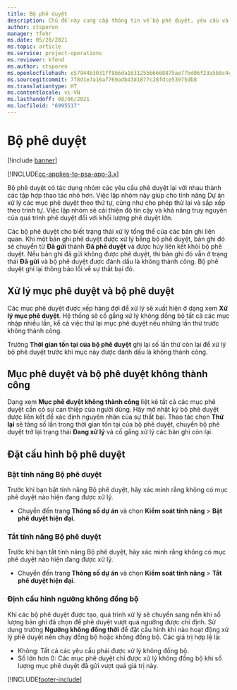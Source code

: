 ```yaml
---
title: Bộ phê duyệt
description: Chủ đề này cung cấp thông tin về bộ phê duyệt, yêu cầu và tập hợp con của các thao tác đó.
author: stsporen
manager: tfehr
ms.date: 05/28/2021
ms.topic: article
ms.service: project-operations
ms.reviewer: kfend
ms.author: stsporen
ms.openlocfilehash: e57944b3031ff8b6da163125bb6668875ae77bd06f23a5b8c4ef06f396210e4f
ms.sourcegitcommit: 7f8d1e7a16af769adb43d1877c28fdce53975db8
ms.translationtype: HT
ms.contentlocale: vi-VN
ms.lasthandoff: 08/06/2021
ms.locfileid: "6995517"
---
```

# <a name="approval-sets"></a>Bộ phê duyệt

[!include [banner](../includes/psa-now-project-operations.md)]

[!INCLUDE[cc-applies-to-psa-app-3.x](../includes/cc-applies-to-psa-app-3x.md)]

Bộ phê duyệt có tác dụng nhóm các yêu cầu phê duyệt lại với nhau thành các tập hợp thao tác nhỏ hơn. Việc lập nhóm này giúp cho tính năng Dự án xử lý các mục phê duyệt theo thứ tự, cũng như cho phép thử lại và sắp xếp theo trình tự. Việc lập nhóm sẽ cải thiện độ tin cậy và khả năng truy nguyên của quá trình phê duyệt đối với khối lượng phê duyệt lớn.

Các bộ phê duyệt cho biết trạng thái xử lý tổng thể của các bản ghi liên quan. Khi một bản ghi phê duyệt được xử lý bằng bộ phê duyệt, bản ghi đó sẽ chuyển từ **Đã gửi** thành **Đã phê duyệt** và được hủy liên kết khỏi bộ phê duyệt. Nếu bản ghi đã gửi không được phê duyệt, thì bản ghi đó vẫn ở trạng thái **Đã gửi** và bộ phê duyệt được đánh dấu là không thành công. Bộ phê duyệt ghi lại thông báo lỗi về sự thất bại đó.

## <a name="processing-approvals-and-approval-sets"></a>Xử lý mục phê duyệt và bộ phê duyệt
Các mục phê duyệt được xếp hàng đợi để xử lý sẽ xuất hiện ở dạng xem **Xử lý mục phê duyệt**. Hệ thống sẽ cố gắng xử lý không đồng bộ tất cả các mục nhập nhiều lần, kể cả việc thử lại mục phê duyệt nếu những lần thử trước không thành công.

Trường **Thời gian tồn tại của bộ phê duyệt** ghi lại số lần thử còn lại để xử lý bộ phê duyệt trước khi mục này được đánh dấu là không thành công.

## <a name="failed-approvals-and-approval-sets"></a>Mục phê duyệt và bộ phê duyệt không thành công
Dạng xem **Mục phê duyệt không thành công** liệt kê tất cả các mục phê duyệt cần có sự can thiệp của người dùng. Hãy mở nhật ký bộ phê duyệt được liên kết để xác định nguyên nhân của sự thất bại.
Thao tác chọn **Thử lại** sẽ tăng số lần trong thời gian tồn tại của bộ phê duyệt, chuyển bộ phê duyệt trở lại trạng thái **Đang xử lý** và cố gắng xử lý các bản ghi còn lại.

## <a name="configure-approval-sets"></a>Đặt cấu hình bộ phê duyệt

###  <a name="enable-the-approval-sets-feature"></a>Bật tính năng Bộ phê duyệt
Trước khi bạn bật tính năng Bộ phê duyệt, hãy xác minh rằng không có mục phê duyệt nào hiện đang được xử lý.

- Chuyển đến trang **Thông số dự án** và chọn **Kiểm soát tính năng** > **Bật phê duyệt hiện đại**.

### <a name="turn-off-the-approval-sets-feature"></a>Tắt tính năng Bộ phê duyệt
Trước khi bạn tắt tính năng Bộ phê duyệt, hãy xác minh rằng không có mục phê duyệt nào hiện đang được xử lý.

- Chuyển đến trang **Thông số dự án** và chọn **Kiểm soát tính năng** > **Tắt phê duyệt hiện đại**.

### <a name="configuring-the-asynchronous-threshold"></a>Định cấu hình ngưỡng không đồng bộ 
Khi các bộ phê duyệt được tạo, quá trình xử lý sẽ chuyển sang nền khi số lượng bản ghi đã chọn để phê duyệt vượt quá ngưỡng được chỉ định. Sử dụng trường **Ngưỡng không đồng thời** để đặt cấu hình khi nào hoạt động xử lý phê duyệt nên chạy đồng bộ hoặc không đồng bộ.
Các giá trị hợp lệ là:

  - Không: Tất cả các yêu cầu phải được xử lý không đồng bộ. 
  - Số lớn hơn 0: Các mục phê duyệt chỉ được xử lý không đồng bộ khi số lượng mục phê duyệt đã gửi vượt quá giá trị này.

[!INCLUDE[footer-include](../includes/footer-banner.md)]
